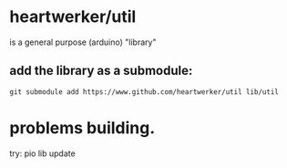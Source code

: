 # heartwerker/util

is a general purpose (arduino) "library"

## add the library as a submodule:
```
git submodule add https://www.github.com/heartwerker/util lib/util
```



# problems building.

try: pio lib update

